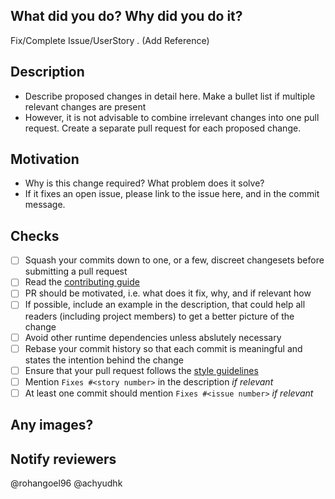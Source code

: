 ## What did you do? Why did you do it?
Fix/Complete Issue/UserStory . (Add Reference)

## Description
 - Describe proposed changes in detail here. Make a bullet list if multiple relevant changes are present 
 - However, it is not advisable to combine irrelevant changes into one pull request. Create a separate pull request for each proposed change. 

## Motivation
 - Why is this change required? What problem does it solve?
 - If it fixes an open issue, please link to the issue here, and in the commit message. 

## Checks
 - [ ] Squash your commits down to one, or a few, discreet changesets before submitting a pull request
 - [ ] Read the [contributing guide](https://github.com/mockito/mockito/blob/release/2.x/.github/CONTRIBUTING.md)
 - [ ] PR should be motivated, i.e. what does it fix, why, and if relevant how
 - [ ] If possible, include an example in the description, that could help all readers (including project members) to get a better picture of the change
 - [ ] Avoid other runtime dependencies unless abslutely necessary 
 - [ ] Rebase your commit history so that each commit is meaningful and states the intention behind the change 
 - [ ] Ensure that your pull request follows the [style guidelines](https://github.com/rohangoel96/Slack-Community-Analysis-Tool/wiki/Coding-Guidelines)
 - [ ] Mention `Fixes #<story number>` in the description _if relevant_
 - [ ] At least one commit should mention `Fixes #<issue number>` _if relevant_

## Any images?

## Notify reviewers
@rohangoel96 @achyudhk
